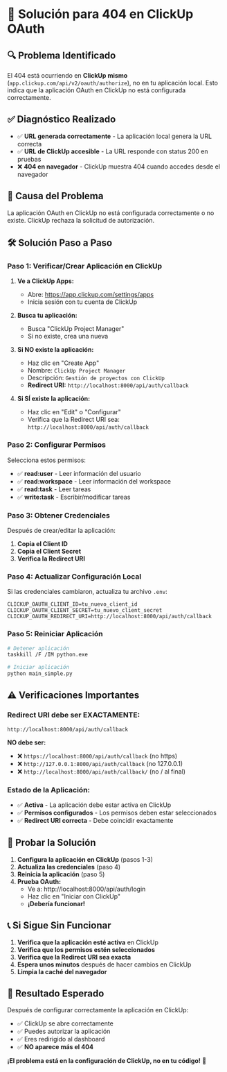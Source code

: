 # 🔧 Solución para 404 en ClickUp OAuth

## 🔍 **Problema Identificado**

El 404 está ocurriendo en **ClickUp mismo** (`app.clickup.com/api/v2/oauth/authorize`), no en tu aplicación local. Esto indica que la aplicación OAuth en ClickUp no está configurada correctamente.

## ✅ **Diagnóstico Realizado**

- ✅ **URL generada correctamente** - La aplicación local genera la URL correcta
- ✅ **URL de ClickUp accesible** - La URL responde con status 200 en pruebas
- ❌ **404 en navegador** - ClickUp muestra 404 cuando accedes desde el navegador

## 🎯 **Causa del Problema**

La aplicación OAuth en ClickUp no está configurada correctamente o no existe. ClickUp rechaza la solicitud de autorización.

## 🛠️ **Solución Paso a Paso**

### **Paso 1: Verificar/Crear Aplicación en ClickUp**

1. **Ve a ClickUp Apps:**
   - Abre: https://app.clickup.com/settings/apps
   - Inicia sesión con tu cuenta de ClickUp

2. **Busca tu aplicación:**
   - Busca "ClickUp Project Manager"
   - Si no existe, crea una nueva

3. **Si NO existe la aplicación:**
   - Haz clic en "Create App"
   - Nombre: `ClickUp Project Manager`
   - Descripción: `Gestión de proyectos con ClickUp`
   - **Redirect URI:** `http://localhost:8000/api/auth/callback`

4. **Si SÍ existe la aplicación:**
   - Haz clic en "Edit" o "Configurar"
   - Verifica que la Redirect URI sea: `http://localhost:8000/api/auth/callback`

### **Paso 2: Configurar Permisos**

Selecciona estos permisos:
- ✅ **read:user** - Leer información del usuario
- ✅ **read:workspace** - Leer información del workspace
- ✅ **read:task** - Leer tareas
- ✅ **write:task** - Escribir/modificar tareas

### **Paso 3: Obtener Credenciales**

Después de crear/editar la aplicación:
1. **Copia el Client ID**
2. **Copia el Client Secret**
3. **Verifica la Redirect URI**

### **Paso 4: Actualizar Configuración Local**

Si las credenciales cambiaron, actualiza tu archivo `.env`:

```env
CLICKUP_OAUTH_CLIENT_ID=tu_nuevo_client_id
CLICKUP_OAUTH_CLIENT_SECRET=tu_nuevo_client_secret
CLICKUP_OAUTH_REDIRECT_URI=http://localhost:8000/api/auth/callback
```

### **Paso 5: Reiniciar Aplicación**

```bash
# Detener aplicación
taskkill /F /IM python.exe

# Iniciar aplicación
python main_simple.py
```

## ⚠️ **Verificaciones Importantes**

### **Redirect URI debe ser EXACTAMENTE:**
```
http://localhost:8000/api/auth/callback
```

**NO debe ser:**
- ❌ `https://localhost:8000/api/auth/callback` (no https)
- ❌ `http://127.0.0.1:8000/api/auth/callback` (no 127.0.0.1)
- ❌ `http://localhost:8000/api/auth/callback/` (no / al final)

### **Estado de la Aplicación:**
- ✅ **Activa** - La aplicación debe estar activa en ClickUp
- ✅ **Permisos configurados** - Los permisos deben estar seleccionados
- ✅ **Redirect URI correcta** - Debe coincidir exactamente

## 🧪 **Probar la Solución**

1. **Configura la aplicación en ClickUp** (pasos 1-3)
2. **Actualiza las credenciales** (paso 4)
3. **Reinicia la aplicación** (paso 5)
4. **Prueba OAuth:**
   - Ve a: http://localhost:8000/api/auth/login
   - Haz clic en "Iniciar con ClickUp"
   - **¡Debería funcionar!**

## 📞 **Si Sigue Sin Funcionar**

1. **Verifica que la aplicación esté activa** en ClickUp
2. **Verifica que los permisos estén seleccionados**
3. **Verifica que la Redirect URI sea exacta**
4. **Espera unos minutos** después de hacer cambios en ClickUp
5. **Limpia la caché del navegador**

## 🎯 **Resultado Esperado**

Después de configurar correctamente la aplicación en ClickUp:
- ✅ ClickUp se abre correctamente
- ✅ Puedes autorizar la aplicación
- ✅ Eres redirigido al dashboard
- ✅ **NO aparece más el 404**

**¡El problema está en la configuración de ClickUp, no en tu código!** 🎉
